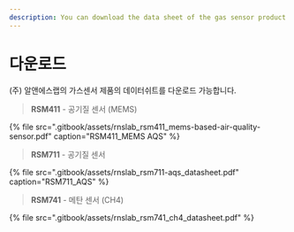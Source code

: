 ```yaml
---
description: You can download the data sheet of the gas sensor product.
---
```


# 다운로드

\(주\) 알앤에스랩의 가스센서 제품의 데이터쉬트를 다운로드 가능합니다.



> **RSM411** - 공기질 센서 \(MEMS\)

{% file src=".gitbook/assets/rnslab\_rsm411\_mems-based-air-quality-sensor.pdf" caption="RSM411\_MEMS AQS" %}

> **RSM711** - 공기질 센서

{% file src=".gitbook/assets/rnslab\_rsm711-aqs\_datasheet.pdf" caption="RSM711\_AQS" %}

> **RSM741** - 메탄 센서 \(CH4\)

{% file src=".gitbook/assets/rnslab\_rsm741\_ch4\_datasheet.pdf" %}


